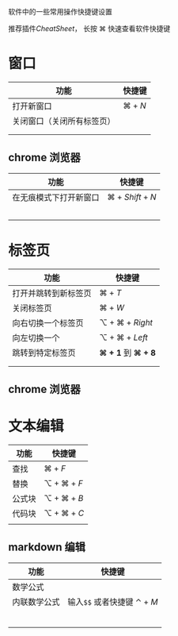软件中的一些常用操作快捷键设置

推荐插件$CheatSheet$， 长按 $⌘$ 快速查看软件快捷键

# 窗口

| 功能                       | 快捷键  |
| -------------------------- | ------- |
| 打开新窗口                 | $⌘ + N$ |
| 关闭窗口（关闭所有标签页） |         |
|                            |         |
|                            |         |

## chrome 浏览器

| 功能                   | 快捷键          |
| ---------------------- | --------------- |
| 在无痕模式下打开新窗口 | $⌘ + Shift + N$ |
|                        |                 |
|                        |                 |
|                        |                 |
|                        |                 |
|                        |                 |

# 标签页

| 功能                 | 快捷键                 |
| -------------------- | ---------------------- |
| 打开并跳转到新标签页 | $⌘ + T$                |
| 关闭标签页           | $⌘ + W$                |
| 向右切换一个标签页   | $⌥ + ⌘ + Right$        |
| 向左切换一个         | $⌥ + ⌘ + Left$         |
| 跳转到特定标签页     | **⌘ + 1** 到 **⌘ + 8** |
|                      |                        |
|                      |                        |

## chrome 浏览器

# 文本编辑

| 功能   | 快捷键      |
| ------ | ----------- |
| 查找   | $⌘ + F$     |
| 替换   | $⌥ + ⌘ + F$ |
| 公式块 | $⌥ + ⌘ + B$ |
| 代码块 | $⌥ + ⌘ + C$ |
|        |             |

## markdown 编辑

| 功能         | 快捷键                    |
| ------------ | ------------------------- |
| 数学公式     |                           |
| 内联数学公式 | 输入`$$` 或者快捷键 $⌃+M$ |
|              |                           |
|              |                           |
|              |                           |
|              |                           |
|              |                           |
|              |                           |
